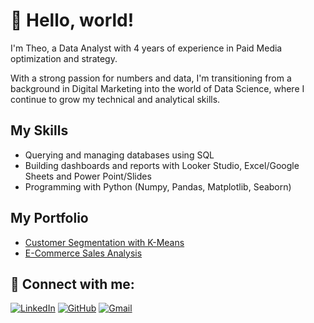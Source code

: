 # 👋 Hello, world!

I'm Theo, a Data Analyst with 4 years of experience in Paid Media optimization and strategy.

With a strong passion for numbers and data, I'm transitioning from a background in Digital Marketing into the world of Data Science, where I continue to grow my technical and analytical skills.

## My Skills
- Querying and managing databases using SQL
- Building dashboards and reports with Looker Studio, Excel/Google Sheets and Power Point/Slides
- Programming with Python (Numpy, Pandas, Matplotlib, Seaborn)

## My Portfolio
- [Customer Segmentation with K-Means](https://github.com/galactheo/client-clustering-analysis)
- [E-Commerce Sales Analysis](https://github.com/galactheo/olist_ecomm-analysis)

## 🤝 Connect with me:
[![LinkedIn](https://img.shields.io/badge/LinkedIn-0077B5?style=for-the-badge&logo=linkedin&logoColor=white)](https://www.linkedin.com/in/theo-thiago/)
[![GitHub](https://img.shields.io/badge/GitHub-100000?style=for-the-badge&logo=github&logoColor=white)](https://github.com/galactheo)
[![Gmail](https://img.shields.io/badge/Gmail-333333?style=for-the-badge&logo=gmail&logoColor=red)](mailto:theomneves@gmail.com)
